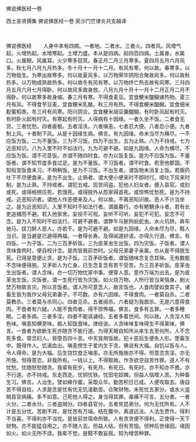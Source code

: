 佛说佛医经一卷


西土圣贤撰集
佛说佛医经一卷
吴沙门竺律炎共支越译


　　

佛说佛医经
　　人身中本有四病。一者地。二者水。三者火。四者风。风增气起。火增热起。水增寒起。土增力盛。本从是四病。起四百四病。土属身。水属口。火属眼。风属耳。火少寒多目冥。春正月二月三月寒多。夏四月五月六月风多。秋七月八月九月热多。冬十月十一月十二月。有风有寒。何以故。春寒多。以万物皆生。为寒出故寒多。何以故夏风多。以万物荣华阴阳合聚故风多。何以故秋热多。以万物成熟故热多。何以故冬有风有寒。以万物终亡热去故有风寒。三月四月五月六月七月得卧。何以故风多故身放。八月九月十月十一月十二月正月二月不得卧。何以故寒多故身缩。春三月有寒。不得食麦豆。宜食粳米醍醐诸热物。夏三月有风。不得食芋豆麦。宜食粳米乳酪。秋三月有热。不得食粳米醍醐。宜食细米麨蜜稻黍。冬三月有风寒。阳兴阴合。宜食粳米胡豆羹醍醐。有时卧风起有时灭。有时卧火起有时灭。有寒起有时灭。人得病有十因缘。一者久坐不饭。二者食无贷。三者忧愁。四者疲极。五者淫泆。六者嗔恚。七者忍大便。八者忍小便。九者制上风。十者制下风。从是十因缘生病。佛言。有九因缘。命未当尽为横尽。一不应饭为饭。二为不量饭。三为不习饭。四为不出生。五为止熟。六为不持戒。七为近恶知识。八为入里不时不如法行。九为可避不避。如是九因缘。人命为横尽。不应饭为饭。谓不可意饭。亦谓不随四时食。亦为以饭复饭。是为不应饭为饭。不量饭者。谓不知节度多食过足。是为不量饭。不习饭者。谓不时食。若至他郡国。不知俗宜饭食未习。不稍稍饭。是为不习饭。不出生者。谓饭物未消复上饭。若服药吐下不尽便食来。是为不出生。止熟者。谓大便小便来时不即时行。噫吐下风来时制。是为止熟。不持戒者。谓犯五戒。现世间盗。犯他人妇女者。便入县官。或刻或死。或得棓榜压死。若饿死。或得脱外从怨家得首死。或惊怖忧愁死。是为不持戒。近恶知识者。谓他人作恶便来及人。何以故。不离恶知识故。恶人不计当坐之。是为近恶知识。入里不知时不如法行者。谓晨暮行。亦有魍魉诤斗者。若有长吏追捕而不避。若入他家舍。妄视不可视。妄听不可听。妄犯不可犯。妄念不可念。是为入不知时不如法行。可避不避者。谓弊牛马狾狗蚖蛇虫。水火坑阱。犇车驰马。拔刀醉人恶人。亦若干。是为可避不避。如是九因缘。人命未尽为尽。黠人当识。是当避是已避得两福。一者得长寿。及得闻道好语。亦得久行道。佛言。有四饭。一为子饭。二为三百矛斫饭。三为皮革虫生出饭。四为灾饭。子饭者。谓人贪味食肉时。便自校计念。是肉皆我前世时。父母兄弟妻子亲属。亦从是不得脱生死。已得是意便止贪。是为子饭。三百矛斫饭者。谓饭随味念复念其殃。无有数能不念味便得脱。又矛斫人为亡身。已生念复念有若干受苦。为三百矛斫饭。皮革虫生出饭者。谓人念味。亦一切万物忧家中事。便穿人意。意作万端为出去。是为皮革虫生饭。灾饭者。谓一生死行皆为灾饭。如火烧万物。人所行皆当来恼身。剧火焚万物故言灾。所以言饭者。谓人所可意念人。故言饭也。人食肉譬如食其子。诸畜生皆为我作父母兄弟妻子。不可数。亦有六因缘。不得食肉。一者莫自杀。二者莫教杀。三者莫与杀同心。四者见杀。五者闻杀。六者疑为我故杀。无是六意得食肉。不食者有六疑。人能不食肉者。得不惊怖福。佛言。食多有五罪。一者多睡眠。二者多病。三者多淫。四者不能讽诵经。五者多着世间。何以故。人贪淫人知色味。嗔恚知横至味。痴人知饭食味。律经说。人贪味味复味得生不得美味。佛言。一食者为欲断生死亦随贪不能行道。为得天眼自知所从来生去至何所。人不念死多食。常念妇人。皆堕百四十恶。中天皆用饭故。犯十恶后生便失人形。堕畜生中。既得作人。饥渴血出。嗔恚傍生于爱内生于贪。佛说有大福。自饥以饭与人。令人得命。是为大福。后生饶饮食乏嗔恚。亦无所施施亦不得。但意恣贪淫。亦无所施。但得意恣。非我所有。一钱以上。不得取故。作贪欲空自苦作罪。道人不有忧愁。忧随怒愁随贪。我辈有死岁。有死月。有死日。有死时。亦不知亦不畏。亦不行道。亦不持戒。东走西走。忧铜忧铁。忧田宅奴婢。但益人恼增人苦。为种畜生习。佛言。人治生。譬如蜂作蜜。采取众华。勤苦积日已成。人便攻取去。唐自苦不得自给。人求是念是忧有忧无饥渴勤苦。合聚财物。未死忧五家分。或水火盗贼县官病痛。多不如意。己死他人得之。身当得其罪。毒痛不可言。五分者。一者火分。二者水分。三者盗贼分。四者县官分。五者贫昆弟分。何为无忧所有。人不计是五分忧。苦剧不弃。是忧苦有万端。结在腹中。离道远法。人法生贾作。得利不当喜。不得利亦不当忧。是皆前世宿命所致。人有贪贪便不得利。正使得一天下财物。亦不能猛自用之。亦不随人去。但益人结。但有苦恼。但种后世缘因。缘因如火。如火无所不烧。我辈不觉。是黠不敢妄摇。知为增苦种罪。



